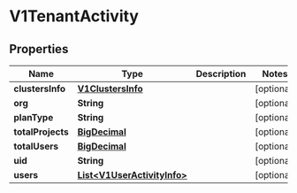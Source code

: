 # V1TenantActivity

## Properties
Name | Type | Description | Notes
------------ | ------------- | ------------- | -------------
**clustersInfo** | [**V1ClustersInfo**](V1ClustersInfo.md) |  |  [optional]
**org** | **String** |  |  [optional]
**planType** | **String** |  |  [optional]
**totalProjects** | [**BigDecimal**](BigDecimal.md) |  |  [optional]
**totalUsers** | [**BigDecimal**](BigDecimal.md) |  |  [optional]
**uid** | **String** |  |  [optional]
**users** | [**List&lt;V1UserActivityInfo&gt;**](V1UserActivityInfo.md) |  |  [optional]
